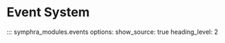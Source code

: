 # Event System

::: symphra_modules.events
    options:
      show_source: true
      heading_level: 2